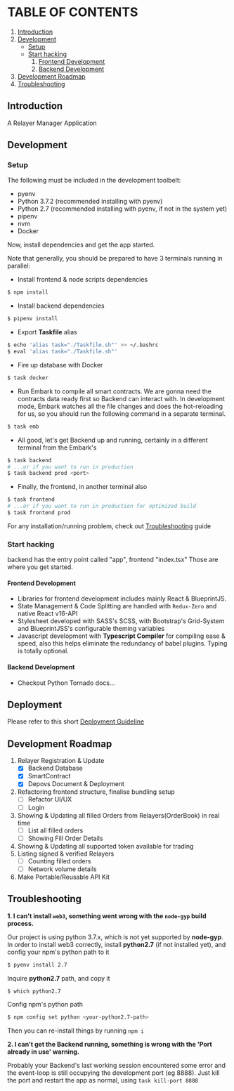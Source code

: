 # TABLE OF CONTENTS

1.  [Introduction](#org836984f)
2.  [Development](#org957d994)
    -  [Setup](#org168090e)
    -  [Start hacking](#org30ae7c1)
        1.  [Frontend Development](#org7f062cc)
        2.  [Backend Development](#orga954538)
3.  [Development Roadmap](#roadmap)
4.  [Troubleshooting](#trouble)

<a id="org836984f"></a>

## Introduction

A Relayer Manager Application



<a id="org957d994"></a>

## Development


<a id="org168090e"></a>

### Setup
The following must be included in the development toolbelt:

-   pyenv
-   Python 3.7.2 (recommended installing with pyenv)
-   Python 2.7 (recommended installing with pyenv, if not in the system yet)
-   pipenv
-   nvm
-   Docker


Now, install dependencies and get the app started.

Note that generally, you should be prepared to have 3 terminals running in parallel:

- Install frontend & node scripts dependencies
``` sh
$ npm install
```

- Install backend dependencies
``` sh
$ pipenv install
```

- Export **Taskfile** alias
``` sh
$ echo 'alias task="./Taskfile.sh"' >> ~/.bashrc
$ eval 'alias task="./Taskfile.sh"'
```

- Fire up database with Docker
``` sh
$ task docker
```

- Run Embark to compile all smart contracts. We are gonna need the contracts data ready first so Backend can interact
with. In development mode, Embark watches all the file changes and does the hot-reloading for us, so you should run the
following command in a separate terminal.
``` sh
$ task emb
```

- All good, let's get Backend up and running, certainly in a different terminal from the Embark's
``` sh
$ task backend
# ...or if you want to run in production
$ task backend prod <port>
```

- Finally, the frontend, in another terminal also
``` sh
$ task frontend
# ...or if you want to run in production for optimized build
$ task frontend prod
```

For any installation/running problem, check out [Troubleshooting](#trouble) guide



<a id="org30ae7c1"></a>

### Start hacking

backend has the entry point called "app", frontend "index.tsx"
Those are where you get started.

<a id="org7f062cc"></a>

#### Frontend Development

-   Libraries for frontend development includes mainly React & BlueprintJS.
-   State Management & Code Splitting are handled with `Redux-Zero` and native React v16-API
-   Stylesheet developed with SASS's SCSS, with Bootstrap's Grid-System and BlueprintJSS's configurable theming variables
-   Javascript development with **Typescript Compiler** for compiling ease & speed, also this helps eliminate the redundancy of babel
    plugins. Typing is totally optional.


<a id="orga954538"></a>

#### Backend Development

-   Checkout Python Tornado docs&#x2026;

<a id="roadmap"></a>


## Deployment
Please refer to this short [Deployment Guideline](https://github.com/tomochain/relayerms/tree/master/deploy)


## Development Roadmap

1. Relayer Registration & Update
   - [x] Backend Database
   - [x] SmartContract
   - [x] Depovs Document & Deployment
2. Refactoring frontend structure, finalise bundling setup
   - [ ] Refactor UI/UX
   - [ ] Login
3. Showing & Updating all filled Orders from Relayers(OrderBook) in real time
   - [ ] List all filled orders
   - [ ] Showing Fill Order Details
4. Showing & Updating all supported token available for trading
5. Listing signed & verified Relayers
   - [ ] Counting filled orders
   - [ ] Network volume details
6. Make Portable/Reusable API Kit



<a id="trouble"></a>

## Troubleshooting

**1. I can't install `web3`, something went wrong with the `node-gyp` build process.**

Our project is using python 3.7.x, which is not yet supported by **node-gyp**. In order to install web3 correctly,
install **python2.7** (if not installed yet), and config your npm's python path to it
```sh
$ pyenv install 2.7
```
Inquire **python2.7** path, and copy it
```sh
$ which python2.7
```
Config npm's python path
```sh
$ npm config set python <your-python2.7-path>
```
Then you can re-install things by running `npm i`

**2. I can't get the Backend running, something is wrong with the 'Port already in use' warning.**

Probably your Backend's last working session encountered some error and the event-loop is still occupying the
development port (eg 8888). Just kill the port and restart the app as normal, using `task kill-port 8888`
